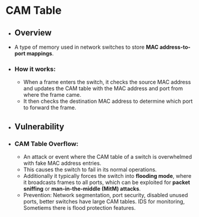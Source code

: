 # CAM Table
- ## Overview
- A type of memory used in network switches to store **MAC address-to-port mappings**.
- ### How it works:
	- When a frame enters the switch, it checks the source MAC address and updates the CAM table with the MAC address and port from where the frame came.
	- It then checks the destination MAC address to determine which port to forward the frame.
- ## Vulnerability
- ### CAM Table Overflow:
	- An attack or event where the CAM table of a switch is overwhelmed with fake MAC address entries.
	- This causes the switch to fail in its normal operations.
	- Additionally it typically forces the switch into **flooding mode**, where it broadcasts frames to all ports, which can be exploited for **packet sniffing** or **man-in-the-middle (MitM) attacks**.
	- Prevention: Network segmentation, port security, disabled unused ports, better switches have large CAM tables. IDS for monitoring, Sometiems there is flood protection features.